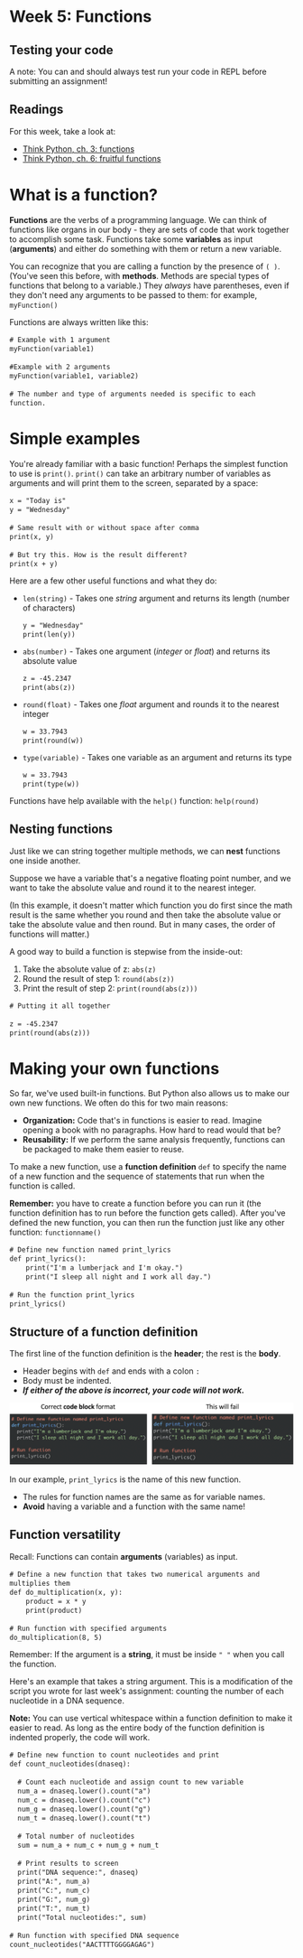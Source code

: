 # Week 5: Functions

## Testing your code
A note: You can and should always test run your code in REPL before submitting an assignment!

## Readings
For this week, take a look at:
- [Think Python, ch. 3: functions](http://www.greenteapress.com/thinkpython2/html/thinkpython2004.html)
- [Think Python, ch. 6: fruitful functions](http://www.greenteapress.com/thinkpython2/html/thinkpython2007.html)

# What is a function?
**Functions** are the verbs of a programming language. We can think of functions like organs in our body - they are sets of code that work together to accomplish some task. Functions take some **variables** as input (**arguments**) and either do something with them or return a new variable.

You can recognize that you are calling a function by the presence of `( )`. (You've seen this before, with **methods**. Methods are special types of functions that belong to a variable.) They _always_ have parentheses, even if they don't need any arguments to be passed to them: for example, `myFunction()`

Functions are always written like this:

```
# Example with 1 argument
myFunction(variable1)

#Example with 2 arguments
myFunction(variable1, variable2)

# The number and type of arguments needed is specific to each function.
```

# Simple examples

You're already familiar with a basic function! Perhaps the simplest function to use is `print()`. `print()` can take an arbitrary number of variables as arguments and will print them to the screen, separated by a space:

```
x = "Today is"
y = "Wednesday"

# Same result with or without space after comma
print(x, y)

# But try this. How is the result different?
print(x + y)
```

Here are a few other useful functions and what they do:
- `len(string)` - Takes one _string_ argument and returns its length (number of characters)

    ```
    y = "Wednesday"
    print(len(y))
    ```

- `abs(number)` - Takes one argument (_integer_ or _float_) and returns its absolute value

    ```
    z = -45.2347
    print(abs(z))
    ```

- `round(float)` - Takes one _float_ argument and rounds it to the nearest integer

    ```
    w = 33.7943
    print(round(w))
    ```

- `type(variable)` - Takes one variable as an argument and returns its type

    ```
    w = 33.7943
    print(type(w))
    ```

Functions have help available with the `help()` function: `help(round)`

## Nesting functions

Just like we can string together multiple methods, we can **nest** functions one inside another.

Suppose we have a variable that's a negative floating point number, and we want to take the absolute value and round it to the nearest integer.

(In this example, it doesn't matter which function you do first since the math result is the same whether you round and then take the absolute value or take the absolute value and then round. But in many cases, the order of functions will matter.)

A good way to build a function is stepwise from the inside-out:
1. Take the absolute value of z: `abs(z)`
2. Round the result of step 1: `round(abs(z))`
3. Print the result of step 2: `print(round(abs(z)))`

```
# Putting it all together

z = -45.2347
print(round(abs(z)))
```

# Making your own functions

So far, we've used built-in functions. But Python also allows us to make our own new functions. We often do this for two main reasons:
- **Organization:** Code that's in functions is easier to read. Imagine opening a book with no paragraphs. How hard to read would that be?
- **Reusability:** If we perform the same analysis frequently, functions can be packaged to make them easier to reuse.

To make a new function, use a **function definition** `def` to specify the name of a new function and the sequence of statements that run when the function is called.

**Remember:** you have to create a function before you can run it (the function definition has to run before the function gets called). After you've defined the new function, you can then run the function just like any other function: `functionname()`

```
# Define new function named print_lyrics
def print_lyrics():
    print("I'm a lumberjack and I'm okay.")
    print("I sleep all night and I work all day.")

# Run the function print_lyrics
print_lyrics()
```

## Structure of a function definition

The first line of the function definition is the **header**; the rest is the **body**.
- Header begins with `def` and ends with a colon `:`
- Body must be indented.
- ***If either of the above is incorrect, your code will not work.***

![python indentation](python_code_blocks.png)

In our example, `print_lyrics` is the name of this new function.
- The rules for function names are the same as for variable names.
- **Avoid** having a variable and a function with the same name!

## Function versatility

Recall: Functions can contain **arguments** (variables) as input.

```
# Define a new function that takes two numerical arguments and multiplies them
def do_multiplication(x, y):
    product = x * y
    print(product)

# Run function with specified arguments
do_multiplication(8, 5)
```

Remember: If the argument is a **string**, it must be inside `" "` when you call the function.

Here's an example that takes a string argument. This is a modification of the script you wrote for last week's assignment: counting the number of each nucleotide in a DNA sequence.

**Note:** You can use vertical whitespace within a function definition to make it easier to read. As long as the entire body of the function definition is indented properly, the code will work.

```
# Define new function to count nucleotides and print
def count_nucleotides(dnaseq):

  # Count each nucleotide and assign count to new variable
  num_a = dnaseq.lower().count("a")
  num_c = dnaseq.lower().count("c")
  num_g = dnaseq.lower().count("g")
  num_t = dnaseq.lower().count("t")

  # Total number of nucleotides
  sum = num_a + num_c + num_g + num_t

  # Print results to screen
  print("DNA sequence:", dnaseq)
  print("A:", num_a)
  print("C:", num_c)
  print("G:", num_g)
  print("T:", num_t)
  print("Total nucleotides:", sum)

# Run function with specified DNA sequence
count_nucleotides("AACTTTTGGGGAGAG")

```
